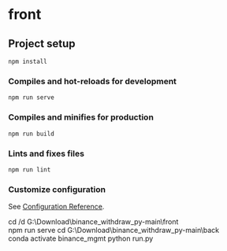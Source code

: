 # front

## Project setup
```
npm install
```

### Compiles and hot-reloads for development
```
npm run serve
```

### Compiles and minifies for production
```
npm run build
```

### Lints and fixes files
```
npm run lint
```

### Customize configuration
See [Configuration Reference](https://cli.vuejs.org/config/).

cd /d G:\Download\binance_withdraw_py-main\front\
npm run serve
cd G:\Download\binance_withdraw_py-main\back\
conda activate binance_mgmt
python run.py